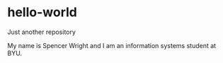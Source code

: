 # hello-world
Just another repository

My name is Spencer Wright and I am an information systems student at BYU.
